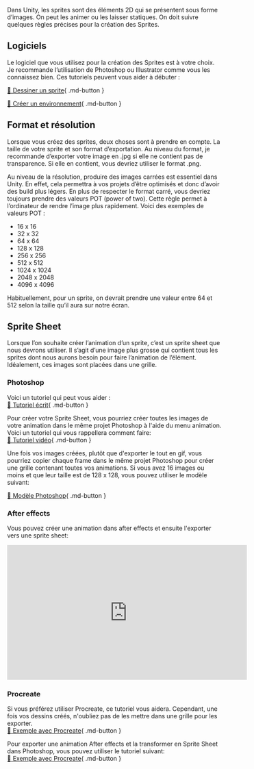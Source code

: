 

Dans Unity, les sprites sont des éléments 2D qui se présentent sous forme d’images. On peut les animer ou les laisser statiques. On doit suivre quelques règles précises pour la création des Sprites.    


   

## Logiciels
Le logiciel que vous utilisez pour la création des Sprites est à votre choix. Je recommande l’utilisation de Photoshop ou Illustrator comme vous les connaissez bien. 
Ces tutoriels peuvent vous aider à débuter :     

[📁 Dessiner un sprite](https://www.youtube.com/watch?v=rLdA4Amea7Y&t=188s){ .md-button }    
    
[📁 Créer un environnement](https://www.youtube.com/watch?v=aaEEujLtsr8&t=0s ){ .md-button }  



   

## Format et résolution
Lorsque vous créez des sprites, deux choses sont à prendre en compte. La taille de votre sprite et son format d’exportation. Au niveau du format, je recommande d’exporter votre image en .jpg si elle ne contient pas de transparence. Si elle en contient, vous devriez utiliser le format .png.    
    
Au niveau de la résolution, produire des images carrées est essentiel dans Unity. En effet, cela permettra à vos projets d’être optimisés et donc d’avoir des build plus légers. En plus de respecter le format carré, vous devriez toujours prendre des valeurs POT (power of two). Cette règle permet à l’ordinateur de rendre l’image plus rapidement. Voici des exemples de valeurs POT :   

     
-	16 x 16    
-	32 x 32
-	64 x 64     
-	128 x 128     
-	256 x 256     
-	512 x 512     
-	1024 x 1024     
-	2048 x 2048     
-	4096 x 4096

      
Habituellement, pour un sprite, on devrait prendre une valeur entre 64 et 512 selon la taille qu’il aura sur notre écran.    

   

## Sprite Sheet
Lorsque l’on souhaite créer l’animation d’un sprite, c’est un sprite sheet que nous devrons utiliser. Il s’agit d’une image plus grosse qui contient tous les sprites dont nous aurons besoin pour faire l’animation de l’élément. Idéalement, ces images sont placées dans une grille.    

### Photoshop
Voici un tutoriel qui peut vous aider :    
[📁 Tutoriel écrit](https://amphibistudio.sg/sprite-sheets/ ){ .md-button }    


Pour créer votre Sprite Sheet, vous pourriez créer toutes les images de votre animation dans le même projet Photoshop à l'aide du menu animation. Voici un tutoriel qui vous rappellera comment faire:   
[📁 Tutoriel vidéo](https://cmontmorency365-my.sharepoint.com/:v:/g/personal/lora_boisvert_cmontmorency_qc_ca/Eb-57UwRP_RJn36pQkO1eZsBTFMuocHt5VNGgZ8L1ind3w?e=hvM6Uj){ .md-button }    


Une fois vos images créées, plutôt que d'exporter le tout en gif, vous pourriez copier chaque frame dans le même projet Photoshop pour créer une grille contenant toutes vos animations. Si vous avez 16 images ou moins et que leur taille est de 128 x 128, vous pouvez utiliser le modèle suivant:   

[📁 Modèle Photoshop](https://cmontmorency365-my.sharepoint.com/:i:/g/personal/lora_boisvert_cmontmorency_qc_ca/EWDNEYJez2BFgiIzLZXo3MsBqnHle1knqJ9c5xrXLo5vgg?e=lDnowT){ .md-button }     

### After effects
Vous pouvez créer une animation dans after effects et ensuite l'exporter vers une sprite sheet: 
<iframe width="560" height="315" src="https://www.youtube.com/embed/MLlw0IOpC4o?si=IQ5HDrM2YZkkRv6E" title="YouTube video player" frameborder="0" allow="accelerometer; autoplay; clipboard-write; encrypted-media; gyroscope; picture-in-picture; web-share" referrerpolicy="strict-origin-when-cross-origin" allowfullscreen></iframe>

### Procreate
Si vous préférez utiliser Procreate, ce tutoriel vous aidera. Cependant, une fois vos dessins créés, n'oubliez pas de les mettre dans une grille pour les exporter.   
[📁 Exemple avec Procreate](https://www.youtube.com/watch?v=vwgacGe-ei0&ab_channel=IttaiManero){ .md-button }   <br>

Pour exporter une animation After effects et la transformer en Sprite Sheet dans Photoshop, vous pouvez utiliser le tutoriel suivant:    
[📁 Exemple avec Procreate](https://youtu.be/MLlw0IOpC4o){ .md-button }   <br>  
